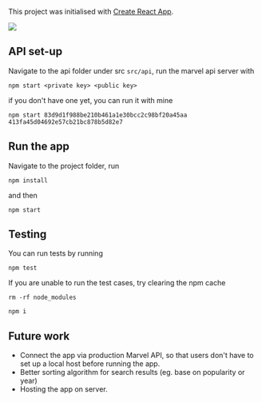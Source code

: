 This project was initialised with [Create React App](https://github.com/facebookincubator/create-react-app).

![](https://media.giphy.com/media/pAUg2l9WEV3QA/giphy.gif)

## API set-up
Navigate to the api folder under src ```src/api```, run the marvel api server with

``` npm start <private key> <public key> ```

if you don't have one yet, you can run it with mine

``` npm start 83d9d1f988be210b461a1e30bcc2c98bf20a45aa 413fa45d04692e57cb21bc878b5d82e7 ```


## Run the app
Navigate to the project folder, run

``` npm install ```

and then

``` npm start ```

## Testing

You can run tests by running

``` npm test ```

If you are unable to run the test cases, try clearing the npm cache 

``` rm -rf node_modules ```

``` npm i ```


## Future work
* Connect the app via production Marvel API, so that users don't have to set up a local host before running the app.
* Better sorting algorithm for search results (eg. base on popularity or year)
* Hosting the app on server.